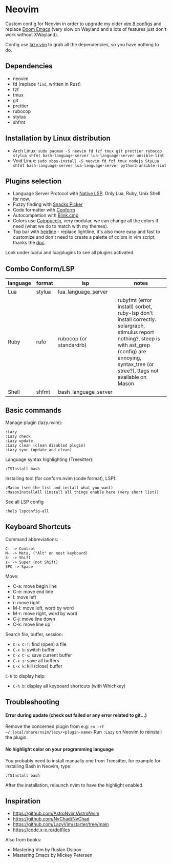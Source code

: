 # Neovim

Custom config for Neovim in order to upgrade my older
[vim 8 configs](https://github.com/szorfein/dotfiles/tree/main/vim) and replace
[Doom Emacs](https://github.com/doomemacs/doomemacs) (very slow on Wayland and a
lots of features just don't work without XWayland).

Config use [lazy.vim](https://lazy.folke.io/) to grab all the dependencies, so
you have nothing to do.

## Dependencies

- neovim
- fd (replace `find`, written in Rust)
- fzf
- tmux
- git
- prettier
- rubocop
- stylua
- shfmt

## Installation by Linux distribution

- Arch Linux:
  `sudo pacman -S neovim fd fzf tmux git prettier rubocop stylua shfmt bash-language-server lua-language-server ansible-lint`
- Void Linux:
  `sudo xbps-install -S neovim fd fzf tmux nodejs StyLua shfmt bash-language-server lua-language-server python3-ansible-lint`

## Plugins selection

- Language Server Protocol with
  [Native LSP](https://github.com/neovim/nvim-lspconfig). Only Lua, Ruby, Unix
  Shell for now.
- Fuzzy finding with
  [Snacks Picker](https://github.com/folke/snacks.nvim/blob/main/docs/picker.md)
- Code formatter with [Conform](https://github.com/stevearc/conform.nvim)
- Autocompletion with [Blink.cmp](https://github.com/Saghen/blink.cmp)
- Colors use [Catppuccin](https://github.com/catppuccin/nvim), very modular, we
  can change all the colors if need (what we do to match with my themes).
- Top bar with [heirline](https://github.com/rebelot/heirline.nvim) - replace
  lightline, it's also more easy and fast to customize and don't need to create
  a palette of colors in vim script, thanks the
  [doc](https://github.com/rebelot/heirline.nvim/blob/master/cookbook.md).

Look under lua/ui and lua/plugins to see all plugins activated.

## Combo Conform/LSP

| language | format | lsp                     | notes                                                                                                                                                                                                       |
| -------- | ------ | ----------------------- | ----------------------------------------------------------------------------------------------------------------------------------------------------------------------------------------------------------- |
| Lua      | stylua | lua_language_server     |                                                                                                                                                                                                             |
| Ruby     | rufo   | rubocop (or standardrb) | rubyfmt (error install) sorbet, ruby-lsp don't install correctly. solargraph, stimulus report nothing?, steep is with ast_grep (config) are annoying, syntax_tree (or stree?), ttags not available on Mason |
| Shell    | shfmt  | bash_language_server    |                                                                                                                                                                                                             |

## Basic commands

Manage plugin (lazy.nvim):

    :Lazy
    :Lazy check
    :Lazy update
    :Lazy clean (clean disabled plugin)
    :Lazy sync (update and clean)

Language syntax highlighting (Treesitter):

    :TSInstall bash

Installing tool (for conform.nvim (code format), LSP):

    :Mason (see the list and install what you want)
    :MasonInstallAll (install all things enable here (very short list))

See all LSP config

    :help lspconfig-all

## Keyboard Shortcuts

Command abbreviations:

    C- -> Control
    M- -> Meta, ("Alt" on most keyboard)
    S- -> Shift
    s- -> Super (not Shift)
    SPC -> Space

Move:

- C-a: move begin line
- C-e: move end line
- l: move left
- r: move right
- M-l: move left, word by word
- M-r: move right, word by word
- C-j: move line down
- C-k: move line up

Search file, buffer, session:

- `C-x C-f`: find (open) a file
- `C-x b`: switch buffer
- `C-x C-s`: save current buffer
- `C-x s`: save all buffers
- `C-x k`: kill (close) buffer

`C-h` to display help:

- `C-h b`: display all keyboard shortcuts (with Whichkey)

## Troubleshooting

#### Error during update (check out failed or any error related to git...)

Remove the concerned plugin from e.g:
`rm -rf ~/.local/share/nvim/lazy/<plugin-name>` Run `:Lazy` on Neovim to
reinstall the plugin.

#### No highlight color on your programming language

You probably need to install manually one from Treesitter, for example for
installing Bash in Neovim, type:

    :TSInstall bash

After the installation, relaunch nvim to have the highlight enabled.

## Inspiration

- https://github.com/AstroNvim/AstroNvim
- https://github.com/NvChad/NvChad
- https://github.com/LazyVim/starter/tree/main
- https://code.x-e.ro/dotfiles

Also from books:

- Mastering Vim by Ruslan Osipov
- Mastering Emacs by Mickey Petersen
